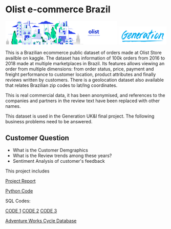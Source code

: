 # Olist e-commerce Brazil
<img src="dataset-cover.png" alt="AdventureWorksCycle" width="350" length="80" /> <img src="generation.png" alt="Generation UK&I" width="150" length="50" />

This is a Brazilian ecommerce public dataset of orders made at Olist Store availble on kaggle. The dataset has information of 100k orders from 2016 to 2018 made at multiple marketplaces in Brazil. Its features allows viewing an order from multiple dimensions: from order status, price, payment and freight performance to customer location, product attributes and finally reviews written by customers. There is a geolocation dataset also available that relates Brazilian zip codes to lat/lng coordinates.

This is real commercial data, it has been anonymised, and references to the companies and partners in the review text have been replaced with other names.

This dataset is used in the Generation UK&I final project.
The following business problems need to be answered.

## Customer Question

- What is the Customer Demgraphics
- What is the Review trends among these years?
- Sentiment Analysis of customer's feedback


This project includes

[Project Report](https://github.com/SadafTariq/AdventureWorksCycles/blob/main/Report.pdf)

[Python Code](https://github.com/SadafTariq/AdventureWorksCycles/blob/main/Python%20_code.ipynb)

SQL Codes:

[CODE 1](https://github.com/SadafTariq/AdventureWorksCycles/blob/main/Q1.sql)
[CODE 2](https://github.com/SadafTariq/AdventureWorksCycles/blob/main/Q2.sql)
[CODE 3](https://github.com/SadafTariq/AdventureWorksCycles/blob/main/Q3%2C4%2C5%2C6.sql)

[Adventure Works Cycle Database](https://learn.microsoft.com/en-us/sql/samples/adventureworks-install-configure?view=sql-server-ver16&tabs=ssms)
